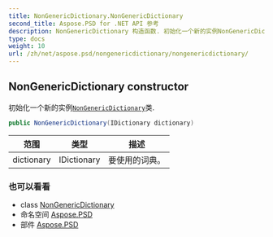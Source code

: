 ```yaml
---
title: NonGenericDictionary.NonGenericDictionary
second_title: Aspose.PSD for .NET API 参考
description: NonGenericDictionary 构造函数. 初始化一个新的实例NonGenericDictionary类.
type: docs
weight: 10
url: /zh/net/aspose.psd/nongenericdictionary/nongenericdictionary/
---
```

## NonGenericDictionary constructor

初始化一个新的实例[`NonGenericDictionary`](../)类.

```csharp
public NonGenericDictionary(IDictionary dictionary)
```

| 范围 | 类型 | 描述 |
| --- | --- | --- |
| dictionary | IDictionary | 要使用的词典。 |

### 也可以看看

* class [NonGenericDictionary](../)
* 命名空间 [Aspose.PSD](../../nongenericdictionary/)
* 部件 [Aspose.PSD](../../../)


